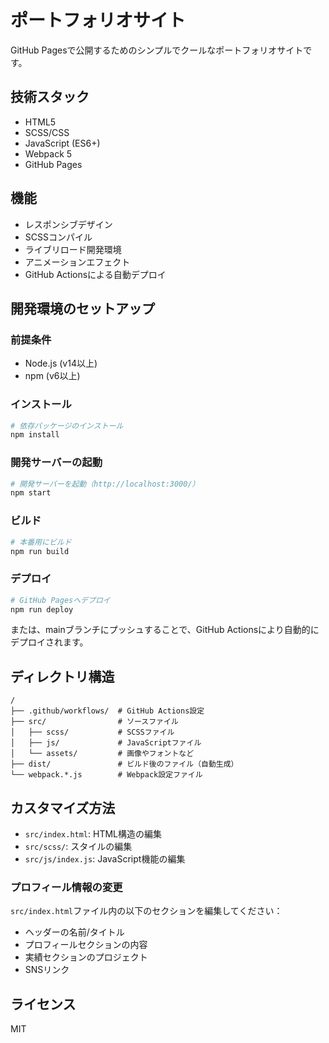 # ポートフォリオサイト

GitHub Pagesで公開するためのシンプルでクールなポートフォリオサイトです。

## 技術スタック

- HTML5
- SCSS/CSS
- JavaScript (ES6+)
- Webpack 5
- GitHub Pages

## 機能

- レスポンシブデザイン
- SCSSコンパイル
- ライブリロード開発環境
- アニメーションエフェクト
- GitHub Actionsによる自動デプロイ

## 開発環境のセットアップ

### 前提条件

- Node.js (v14以上)
- npm (v6以上)

### インストール

```bash
# 依存パッケージのインストール　
npm install
```

### 開発サーバーの起動

```bash
# 開発サーバーを起動（http://localhost:3000/）
npm start
```

### ビルド

```bash
# 本番用にビルド
npm run build
```

### デプロイ

```bash
# GitHub Pagesへデプロイ
npm run deploy
```

または、mainブランチにプッシュすることで、GitHub Actionsにより自動的にデプロイされます。

## ディレクトリ構造

```
/
├── .github/workflows/  # GitHub Actions設定
├── src/                # ソースファイル
│   ├── scss/           # SCSSファイル
│   ├── js/             # JavaScriptファイル
│   └── assets/         # 画像やフォントなど
├── dist/               # ビルド後のファイル（自動生成）
└── webpack.*.js        # Webpack設定ファイル
```

## カスタマイズ方法

- `src/index.html`: HTML構造の編集
- `src/scss/`: スタイルの編集
- `src/js/index.js`: JavaScript機能の編集

### プロフィール情報の変更

`src/index.html`ファイル内の以下のセクションを編集してください：

- ヘッダーの名前/タイトル
- プロフィールセクションの内容
- 実績セクションのプロジェクト
- SNSリンク

## ライセンス

MIT
